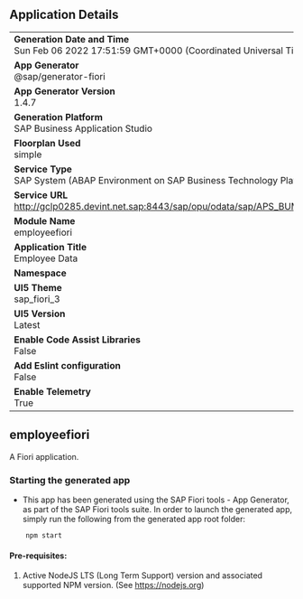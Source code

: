 ## Application Details
|               |
| ------------- |
|**Generation Date and Time**<br>Sun Feb 06 2022 17:51:59 GMT+0000 (Coordinated Universal Time)|
|**App Generator**<br>@sap/generator-fiori|
|**App Generator Version**<br>1.4.7|
|**Generation Platform**<br>SAP Business Application Studio|
|**Floorplan Used**<br>simple|
|**Service Type**<br>SAP System (ABAP Environment on SAP Business Technology Platform)|
|**Service URL**<br>http://gclp0285.devint.net.sap:8443/sap/opu/odata/sap/APS_BUM_EMPLOYEE_SRV
|**Module Name**<br>employeefiori|
|**Application Title**<br>Employee Data|
|**Namespace**<br>|
|**UI5 Theme**<br>sap_fiori_3|
|**UI5 Version**<br>Latest|
|**Enable Code Assist Libraries**<br>False|
|**Add Eslint configuration**<br>False|
|**Enable Telemetry**<br>True|

## employeefiori

A Fiori application.

### Starting the generated app

-   This app has been generated using the SAP Fiori tools - App Generator, as part of the SAP Fiori tools suite.  In order to launch the generated app, simply run the following from the generated app root folder:

```
    npm start
```

#### Pre-requisites:

1. Active NodeJS LTS (Long Term Support) version and associated supported NPM version.  (See https://nodejs.org)


